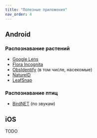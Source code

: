 ```yaml
---
title: "Полезные приложения"
nav_order: 4
---
```


## Android

### Распознавание растений

- [Google Lens](https://play.google.com/store/apps/details?id=com.google.ar.lens)
- [Flora Incognita](https://play.google.com/store/apps/details?id=com.floraincognita.app.floraincognita)
- [ObsIdentify](https://play.google.com/store/apps/details?id=org.observation.obsidentify) (в том числе, насекомые)
- [NatureID](https://play.google.com/store/apps/details?id=plant.identification.flower.tree.leaf.identifier.identify.cat.dog.breed.nature)
- [LeafSnap](https://play.google.com/store/apps/details?id=plant.identification.snap)

### Распознавание птиц

- [BirdNET](https://play.google.com/store/apps/details?id=de.tu_chemnitz.mi.kahst.birdnet) (по звукам)

## iOS

TODO
